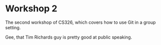 # Workshop 2

The second workshop of CS326, which covers how to use Git in a group setting.

Gee, that Tim Richards guy is pretty good at public speaking.
